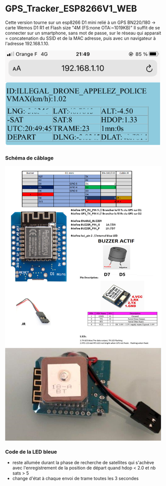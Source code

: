 # GPS_Tracker_ESP8266V1_WEB

Cette version tourne sur un esp8266 D1 mini relié à un GPS BN220/180 -> carte Wemos D1 R1 et Flash size "4M (FS:none OTA:~1019KB)"
Il suffit de se connecter sur un smartphone, sans mot de passe, sur le réseau qui apparait = concatenation du SSID et de la MAC adresse, puis avec un navigateur à l'adresse 192.168.1.10. 

<img src="smart.PNG" width = "500">

### Schéma de câblage

<img src="../connections_BUZ_ACTIF.png" width = "700">


<img src="Balise2.PNG" width = "600">

### Code de la LED bleue

* reste allumée durant la phase de recherche de satellites qui s'achève avec l'enregistrement de la position de départ quand hdop < 2.0 et nb sats  > 5
* change d'état à chaque envoi de trame toutes les 3 secondes
